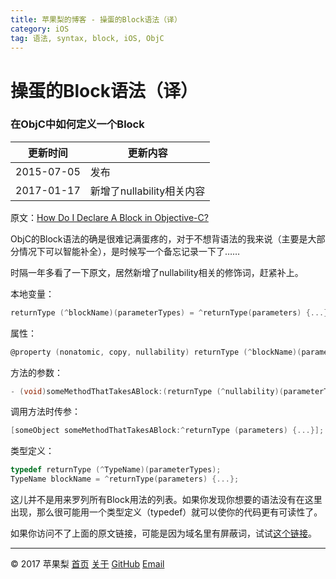 ```yaml
---
title: 苹果梨的博客 - 操蛋的Block语法（译）
category: iOS
tag: 语法, syntax, block, iOS, ObjC
---
```


# 操蛋的Block语法（译）

### 在ObjC中如何定义一个Block

| 更新时间       | 更新内容               |
| ---------- | ------------------ |
| 2015-07-05 | 发布                 |
| 2017-01-17 | 新增了nullability相关内容 |

原文：[How Do I Declare A Block in Objective-C?](http://fuckingblocksyntax.com/)

ObjC的Block语法的确是很难记满蛋疼的，对于不想背语法的我来说（主要是大部分情况下可以智能补全），是时候写一个备忘记录一下了……

时隔一年多看了一下原文，居然新增了nullability相关的修饰词，赶紧补上。

本地变量：

```objective-c
returnType (^blockName)(parameterTypes) = ^returnType(parameters) {...};
```

属性：

```objective-c
@property (nonatomic, copy, nullability) returnType (^blockName)(parameterTypes);
```

方法的参数：

```objective-c
- (void)someMethodThatTakesABlock:(returnType (^nullability)(parameterTypes))blockName;
```

调用方法时传参：

```objective-c
[someObject someMethodThatTakesABlock:^returnType (parameters) {...}];
```

类型定义：

```objective-c
typedef returnType (^TypeName)(parameterTypes);
TypeName blockName = ^returnType(parameters) {...};
```

这儿并不是用来罗列所有Block用法的列表。如果你发现你想要的语法没有在这里出现，那么很可能用一个类型定义（typedef）就可以使你的代码更有可读性了。

如果你访问不了上面的原文链接，可能是因为域名里有屏蔽词，试试[这个链接](http://goshdarnblocksyntax.com)。

------

© 2017 苹果梨    [首页](/)    [关于](/about.html)    [GitHub](https://github.com/HarrisonXi)    [Email](mailto:gpra8764@gmail.com)
